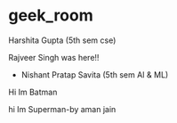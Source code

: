# geek_room

Harshita Gupta (5th sem cse)


Rajveer Singh was here!!

- Nishant Pratap Savita (5th sem AI & ML)

Hi Im Batman

hi Im Superman-by aman jain


